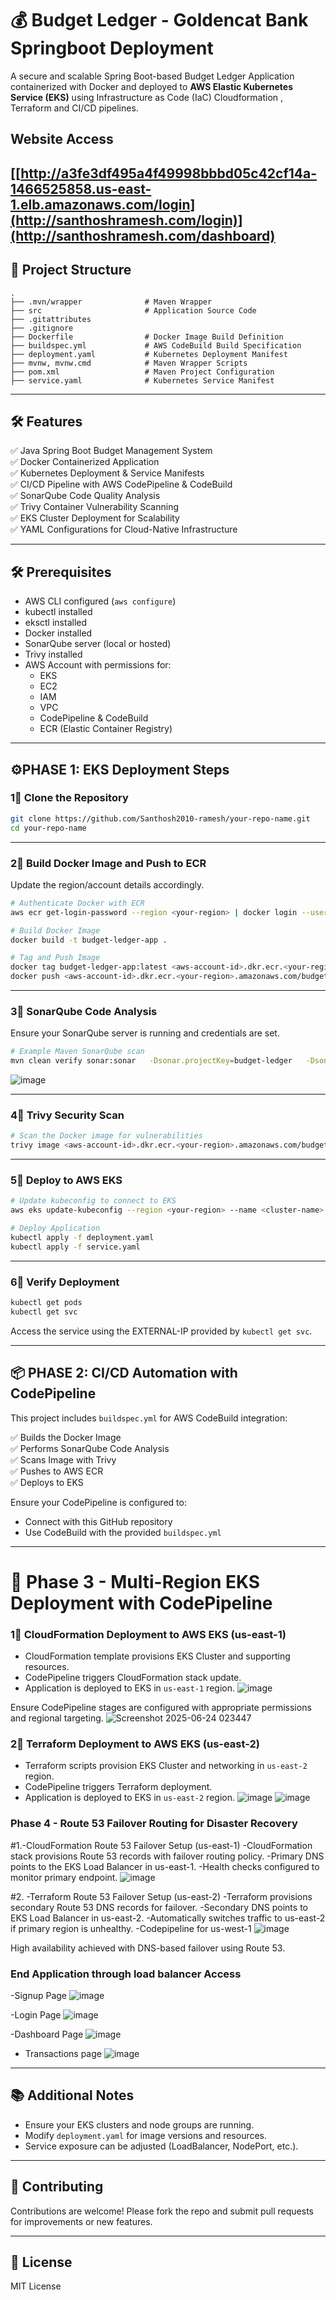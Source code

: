 # 💰 Budget Ledger - Goldencat Bank Springboot Deployment

A secure and scalable Spring Boot-based Budget Ledger Application containerized with Docker and deployed to **AWS Elastic Kubernetes Service (EKS)** using Infrastructure as Code (IaC) Cloudformation , Terraform and CI/CD pipelines.
## Website Access
[[http://a3fe3df495a4f49998bbbd05c42cf14a-1466525858.us-east-1.elb.amazonaws.com/login](http://santhoshramesh.com/login)](http://santhoshramesh.com/dashboard)
---

## 📁 Project Structure

```
.
├── .mvn/wrapper              # Maven Wrapper
├── src                       # Application Source Code
├── .gitattributes
├── .gitignore
├── Dockerfile                # Docker Image Build Definition
├── buildspec.yml             # AWS CodeBuild Build Specification
├── deployment.yaml           # Kubernetes Deployment Manifest
├── mvnw, mvnw.cmd            # Maven Wrapper Scripts
├── pom.xml                   # Maven Project Configuration
├── service.yaml              # Kubernetes Service Manifest
```

---

## 🛠️ Features

✅ Java Spring Boot Budget Management System  
✅ Docker Containerized Application  
✅ Kubernetes Deployment & Service Manifests  
✅ CI/CD Pipeline with AWS CodePipeline & CodeBuild  
✅ SonarQube Code Quality Analysis  
✅ Trivy Container Vulnerability Scanning  
✅ EKS Cluster Deployment for Scalability  
✅ YAML Configurations for Cloud-Native Infrastructure  

---

## 🛠️ Prerequisites

- AWS CLI configured (`aws configure`)
- kubectl installed
- eksctl installed
- Docker installed
- SonarQube server (local or hosted)
- Trivy installed
- AWS Account with permissions for:
  - EKS
  - EC2
  - IAM
  - VPC
  - CodePipeline & CodeBuild
  - ECR (Elastic Container Registry)

---

## ⚙️PHASE 1:  EKS Deployment Steps

### 1⃣ Clone the Repository

```bash
git clone https://github.com/Santhosh2010-ramesh/your-repo-name.git
cd your-repo-name
```

---

### 2⃣ Build Docker Image and Push to ECR

Update the region/account details accordingly.

```bash
# Authenticate Docker with ECR
aws ecr get-login-password --region <your-region> | docker login --username AWS --password-stdin <aws-account-id>.dkr.ecr.<your-region>.amazonaws.com

# Build Docker Image
docker build -t budget-ledger-app .

# Tag and Push Image
docker tag budget-ledger-app:latest <aws-account-id>.dkr.ecr.<your-region>.amazonaws.com/budget-ledger-app:latest
docker push <aws-account-id>.dkr.ecr.<your-region>.amazonaws.com/budget-ledger-app:latest
```

---

### 3⃣ SonarQube Code Analysis

Ensure your SonarQube server is running and credentials are set.

```bash
# Example Maven SonarQube scan
mvn clean verify sonar:sonar   -Dsonar.projectKey=budget-ledger   -Dsonar.host.url=http://<sonarqube-url>   -Dsonar.login=<sonarqube-token>
```
![image](https://github.com/user-attachments/assets/5acf625a-780a-443b-8321-9b0b1969344c)

---

### 4⃣ Trivy Security Scan

```bash
# Scan the Docker image for vulnerabilities
trivy image <aws-account-id>.dkr.ecr.<your-region>.amazonaws.com/budget-ledger-app:latest
```

---

### 5⃣ Deploy to AWS EKS

```bash
# Update kubeconfig to connect to EKS
aws eks update-kubeconfig --region <your-region> --name <cluster-name>

# Deploy Application
kubectl apply -f deployment.yaml
kubectl apply -f service.yaml
```

---

### 6⃣ Verify Deployment

```bash
kubectl get pods
kubectl get svc
```

Access the service using the EXTERNAL-IP provided by `kubectl get svc`.

---

## 📦 PHASE 2: CI/CD Automation with CodePipeline

This project includes `buildspec.yml` for AWS CodeBuild integration:

✅ Builds the Docker Image  
✅ Performs SonarQube Code Analysis  
✅ Scans Image with Trivy  
✅ Pushes to AWS ECR  
✅ Deploys to EKS  

Ensure your CodePipeline is configured to:

- Connect with this GitHub repository  
- Use CodeBuild with the provided `buildspec.yml`  

---

# 🔄 Phase 3 - Multi-Region EKS Deployment with CodePipeline

### 1⃣ CloudFormation Deployment to AWS EKS (us-east-1)

- CloudFormation template provisions EKS Cluster and supporting resources.
- CodePipeline triggers CloudFormation stack update.
- Application is deployed to EKS in `us-east-1` region.
![image](https://github.com/user-attachments/assets/cc4a67cb-f1d2-4777-8e29-02be34491958)

Ensure CodePipeline stages are configured with appropriate permissions and regional targeting.
![Screenshot 2025-06-24 023447](https://github.com/user-attachments/assets/5c3c8d20-f32c-43d0-bab7-73afbd9f3129)

### 2⃣ Terraform Deployment to AWS EKS (us-east-2)

- Terraform scripts provision EKS Cluster and networking in `us-east-2` region.
- CodePipeline triggers Terraform deployment.
- Application is deployed to EKS in `us-east-2` region.
![image](https://github.com/user-attachments/assets/72cb5bda-6acb-416f-85a0-ad1668d30324)
![image](https://github.com/user-attachments/assets/52accade-1f14-4811-b3fb-183e60fc82cb)

### Phase 4 - Route 53 Failover Routing for Disaster Recovery
#1.-CloudFormation Route 53 Failover Setup (us-east-1)
-CloudFormation stack provisions Route 53 records with failover routing policy.
-Primary DNS points to the EKS Load Balancer in us-east-1.
-Health checks configured to monitor primary endpoint.
![image](https://github.com/user-attachments/assets/fe090475-13d0-4dd2-905a-a8f56d52bc0e)



#2. -Terraform Route 53 Failover Setup (us-east-2)
-Terraform provisions secondary Route 53 DNS records for failover.
-Secondary DNS points to EKS Load Balancer in us-east-2.
-Automatically switches traffic to us-east-2 if primary region is unhealthy.
-Codepipeline for us-west-1
![image](https://github.com/user-attachments/assets/8c40d1f1-e69b-453b-8f30-9a9b6f07f804)




High availability achieved with DNS-based failover using Route 53.


### End Application through load balancer Access
-Signup Page
![image](https://github.com/user-attachments/assets/8d97afbe-0867-4fc3-8991-1f46be7f5b30)

-Login Page
![image](https://github.com/user-attachments/assets/b0d1c8d0-ed4f-436e-9108-164b24bed99d)

-Dashboard Page
![image](https://github.com/user-attachments/assets/24bd8c08-305a-4b0c-8a23-698294df12f3)

- Transactions page
![image](https://github.com/user-attachments/assets/73ccfe40-f4c1-4335-94ca-482384a99b33)




---

## 📚 Additional Notes

- Ensure your EKS clusters and node groups are running.
- Modify `deployment.yaml` for image versions and resources.
- Service exposure can be adjusted (LoadBalancer, NodePort, etc.).

---

## 🤝 Contributing

Contributions are welcome! Please fork the repo and submit pull requests for improvements or new features.

---

## 📄 License

MIT License
